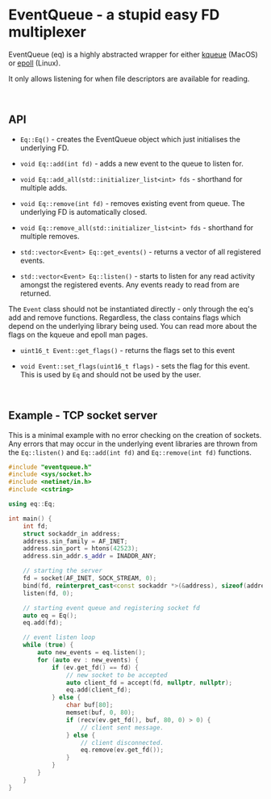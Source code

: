 # EventQueue - a stupid easy FD multiplexer

EventQueue (eq) is a highly abstracted wrapper for either [kqueue](https://www.freebsd.org/cgi/man.cgi?query=kqueue&sektion=2) (MacOS) or [epoll](https://man7.org/linux/man-pages/man7/epoll.7.html) (Linux).

It only allows listening for when file descriptors are available for reading.

<br/>

## API

- `Eq::Eq()` - creates the EventQueue object which just initialises the underlying FD.

- `void Eq::add(int fd)` - adds a new event to the queue to listen for.

- `void Eq::add_all(std::initializer_list<int> fds` - shorthand for multiple adds.

- `void Eq::remove(int fd)` - removes existing event from queue. The underlying FD is automatically closed.

- `void Eq::remove_all(std::initializer_list<int> fds` - shorthand for multiple removes.

- `std::vector<Event> Eq::get_events()` - returns a vector of all registered events.

- `std::vector<Event> Eq::listen()` - starts to listen for any read activity amongst the registered events. Any events ready to read from are returned.

The `Event` class should not be instantiated directly - only through the eq's add and remove functions. Regardless, the class contains flags which depend on the underlying library being used. You can read more about the flags on the kqueue and epoll man pages.

- `uint16_t Event::get_flags()` - returns the flags set to this event

- `void Event::set_flags(uint16_t flags)` - sets the flag for this event. This is used by `Eq` and should not be used by the user.

<br/>

## Example - TCP socket server
This is a minimal example with no error checking on the creation of sockets. Any errors that may occur in the underlying event libraries are thrown from the `Eq::listen()` and `Eq::add(int fd)` and `Eq::remove(int fd)` functions.

```c++
#include "eventqueue.h"
#include <sys/socket.h>
#include <netinet/in.h>
#include <cstring>

using eq::Eq;

int main() {
    int fd;
    struct sockaddr_in address;
    address.sin_family = AF_INET;
    address.sin_port = htons(42523);
    address.sin_addr.s_addr = INADDR_ANY;

    // starting the server
    fd = socket(AF_INET, SOCK_STREAM, 0);
    bind(fd, reinterpret_cast<const sockaddr *>(&address), sizeof(address));
    listen(fd, 0);

    // starting event queue and registering socket fd
    auto eq = Eq();
    eq.add(fd);

    // event listen loop
    while (true) {
        auto new_events = eq.listen();
        for (auto ev : new_events) {
            if (ev.get_fd() == fd) {
                // new socket to be accepted
                auto client_fd = accept(fd, nullptr, nullptr);
                eq.add(client_fd);
            } else {
                char buf[80];
                memset(buf, 0, 80);
                if (recv(ev.get_fd(), buf, 80, 0) > 0) {
                    // client sent message.
                } else {
                    // client disconnected.
                    eq.remove(ev.get_fd());
                }
            }
        }
    }
}
```